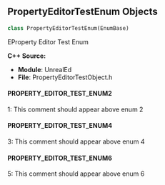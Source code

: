 ## PropertyEditorTestEnum Objects

```python
class PropertyEditorTestEnum(EnumBase)
```

EProperty Editor Test Enum

**C++ Source:**

- **Module**: UnrealEd
- **File**: PropertyEditorTestObject.h

<a id="unreal.PropertyEditorTestEnum.PROPERTY_EDITOR_TEST_ENUM2"></a>

#### PROPERTY_EDITOR_TEST_ENUM2

1: This comment should appear above enum 2

<a id="unreal.PropertyEditorTestEnum.PROPERTY_EDITOR_TEST_ENUM4"></a>

#### PROPERTY_EDITOR_TEST_ENUM4

3: This comment should appear above enum 4

<a id="unreal.PropertyEditorTestEnum.PROPERTY_EDITOR_TEST_ENUM6"></a>

#### PROPERTY_EDITOR_TEST_ENUM6

5: This comment should appear above enum 6

<a id="unreal.PropertyEditorTestEditColor"></a>